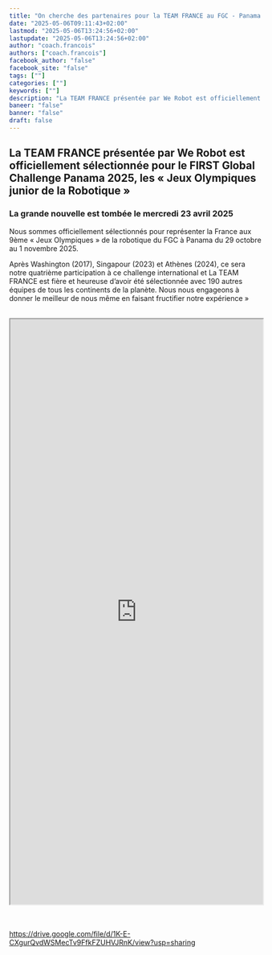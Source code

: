 ```yaml
---
title: "On cherche des partenaires pour la TEAM FRANCE au FGC - Panama 2025"
date: "2025-05-06T09:11:43+02:00"
lastmod: "2025-05-06T13:24:56+02:00"
lastupdate: "2025-05-06T13:24:56+02:00"
author: "coach.francois"
authors: ["coach.francois"]
facebook_author: "false"
facebook_site: "false"
tags: [""]
categories: [""]
keywords: [""]
description: "La TEAM FRANCE présentée par We Robot est officiellement sélectionnée pour le FIRST Global Challenge Panama 2025, les « Jeux Olympiques junior de la Robotique »"
baneer: "false"
banner: "false"
draft: false
---
```

## La TEAM FRANCE présentée par We Robot est officiellement sélectionnée pour le FIRST Global Challenge Panama 2025, les « Jeux Olympiques junior de la Robotique »

### La grande nouvelle est tombée le mercredi 23 avril 2025

Nous sommes officiellement sélectionnés pour représenter la France aux 9ème « Jeux Olympiques » de la robotique du FGC à Panama du 29 octobre au 1 novembre 2025.

Après Washington (2017), Singapour (2023) et Athènes (2024), ce sera notre quatrième participation à ce challenge international et La TEAM FRANCE est fière et heureuse d’avoir été sélectionnée avec 190 autres équipes de tous les continents de la planète. Nous nous engageons à donner le meilleur de nous même en faisant fructifier notre expérience »

<br>
<center>
<iframe src="https://drive.google.com/file/d/1K-E-CXgurQvdWSMecTv9FfkFZUHVJRnK/preview" width="100%" height="1164" ></iframe>
</center>
<br><br>

https://drive.google.com/file/d/1K-E-CXgurQvdWSMecTv9FfkFZUHVJRnK/view?usp=sharing

